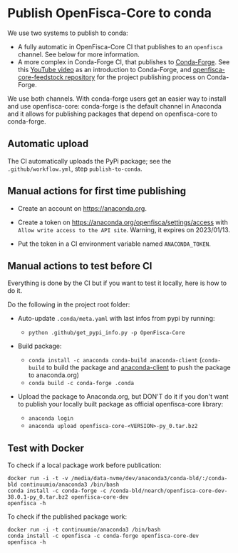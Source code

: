 # Publish OpenFisca-Core to conda

We use two systems to publish to conda:
- A fully automatic in OpenFisca-Core CI that publishes to an `openfisca` channel. See below for more information.
- A more complex in Conda-Forge CI, that publishes to [Conda-Forge](https://conda-forge.org). See this [YouTube video](https://www.youtube.com/watch?v=N2XwK9BkJpA) as an introduction to Conda-Forge, and [openfisca-core-feedstock repository](https://github.com/openfisca/openfisca-core-feedstock) for the project publishing process on Conda-Forge.

We use both channels. With conda-forge users get an easier way to install and use openfisca-core: conda-forge is the default channel in Anaconda and it allows for publishing packages that depend on openfisca-core to conda-forge.


## Automatic upload

The CI automatically uploads the PyPi package; see the `.github/workflow.yml`, step `publish-to-conda`.

## Manual actions for first time publishing

- Create an account on https://anaconda.org.
- Create a token on https://anaconda.org/openfisca/settings/access with `Allow write access to the API site`. Warning, it expires on 2023/01/13.

- Put the token in a CI environment variable named `ANACONDA_TOKEN`.


## Manual actions to test before CI

Everything is done by the CI but if you want to test it locally, here is how to do it.

Do the following in the project root folder:

- Auto-update `.conda/meta.yaml` with last infos from pypi by running:
    - `python .github/get_pypi_info.py -p OpenFisca-Core`

- Build package:
    - `conda install -c anaconda conda-build anaconda-client` (`conda-build` to build the package and [anaconda-client](https://github.com/Anaconda-Platform/anaconda-client) to push the package to anaconda.org)
    - `conda build -c conda-forge .conda`

 - Upload the package to Anaconda.org, but DON'T do it if you don't want to publish your locally built package as official openfisca-core library:
    - `anaconda login`
    - `anaconda upload openfisca-core-<VERSION>-py_0.tar.bz2`

## Test with Docker

To check if a local package work before publication:
```
docker run -i -t -v /media/data-nvme/dev/anaconda3/conda-bld/:/conda-bld continuumio/anaconda3 /bin/bash
conda install -c conda-forge -c /conda-bld/noarch/openfisca-core-dev-38.0.1-py_0.tar.bz2 openfisca-core-dev
openfisca -h
```

To check if the published package work:
```
docker run -i -t continuumio/anaconda3 /bin/bash
conda install -c openfisca -c conda-forge openfisca-core-dev
openfisca -h
```
